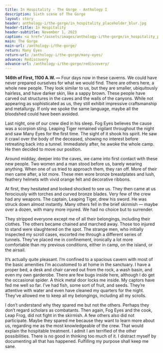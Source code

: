 ```yaml
---
title: In Hospitality - The Gorge - Anthology I
description: Sixth scene of The Gorge
layout: story
header: anthology-i/the-gorge/in_hospitality_placeholder_blur.jpg
header-title: In Hospitality
header-subtitle: November 1, 2023
caption: <a href="/assets/images/anthology-i/the-gorge/in_hospitality_placeholder.jpg" target="_blank">AI placeholder artwork</a> generated above using <a href="https://creator.nightcafe.studio/creation/y9C3ZvJyye8qDWh50S7a" target="_blank">SDXL 1.0</a> — <a href="https://creativecommons.org/publicdomain/zero/1.0/" target="_blank">CC0 1.0</a>
main: The Gorge
main-url: /anthology-i/the-gorge/
return: Many Eyes
return-url: /anthology-i/the-gorge/many-eyes/
advance: Rediscovery
advance-url: /anthology-i/the-gorge/rediscovery/
---
```


**146th of First, 1100 A.W. —** Four days now in these caverns. We could have never prepared ourselves for what we would find. There are others here, a whole new people. They look similar to us, but they are smaller, ubiquitously hairless, and have darker skin, like a sappy brown. These people have carved out structures in the caves and the walls of the canyons. While not appearing as sophisticated as us, they still exhibit impressive craftsmanship and metallurgy. If only we spoke the same language, maybe all the bloodshed could have been avoided.

Last night, one of our crew died in his sleep. Fog Eyes believes the cause was a scorpion sting. Leaping Tiger remained vigilant throughout the night and saw Many Eyes for the first time. The sight of it shook his spirit. He saw it crawl over the body of the deceased, showing no interest before retreating back into a tunnel. Immediately after, he awoke the whole camp. He then decided to move our position.

Around midday, deeper into the caves, we came into first contact with these new people. Two women and a man stood before us, barely wearing anything. When one of us tried to approach them, they ran off. More of their men came after, a lot more. These men wore bronze breastplates and lush, feathery helmets with vivid orange felt and decorative ribbons.

At first, they hesitated and looked shocked to see us. They then came at us ferociously with torches and curved bronze blades. Very few of the crew had any weapons. The captain, Leaping Tiger, drew his sword. He was struck down almost instantly. Many others fell in the brief skirmish — maybe over a dozen, with many more injured. We had no choice but to surrender.

They stripped everyone except me of all their belongings, including their clothes. The others became chained and marched away. Those too injured to stand were slaughtered on the spot. The strange men, who initially inspected my scroll cases, escorted me through a different series of tunnels. They’ve placed me in confinement, ironically a lot more comfortable than my previous conditions, either in camp, on the island, or the airsail.

It’s actually quite pleasant. I’m confined to a spacious cavern with most of the basic amenities I’m accustomed to at home in the sanctuary. I have a proper bed, a desk and chair carved out from the rock, a wash basin, and even my own garderobe. There are few bugs inside here, although I do get the occasional spider. A thick metal door locks me inside. My captors have fed me well so far. I’ve had fish, some sort of fruit, and seeds. They’re attentive with water and even have cleaned my quarters for the night. They’ve allowed me to keep all my belongings, including all my scrolls.

I don’t understand why they spared me but not the others. Perhaps they don’t regard scholars as combatants. Then again, Fog Eyes and the cook, Leap Frog, did not fight in the skirmish. A few others also did not participate. Maybe they spared me because they want to learn more about us, regarding me as the most knowledgeable of the crew. That would explain the hospitable treatment. I admit I am terrified of the other possibilities. There is no good in thinking too much of it. I distract myself by documenting all that has happened. Fulfilling my purpose shall keep me sane.